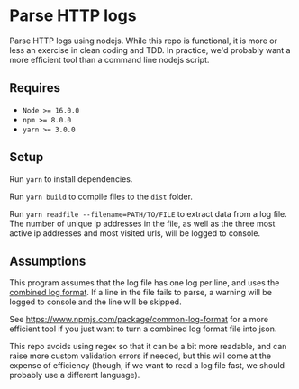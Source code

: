 # Parse HTTP logs

Parse HTTP logs using nodejs. While this repo is functional, it is more or less an exercise in clean coding and TDD. In practice, we'd probably want a more efficient tool than a command line nodejs script.

## Requires

 - `Node >= 16.0.0`
 - `npm >= 8.0.0`
 - `yarn >= 3.0.0`

## Setup

Run `yarn` to install dependencies.

Run `yarn build` to compile files to the `dist` folder.

Run `yarn readfile --filename=PATH/TO/FILE` to extract data from a log file. The number of unique ip addresses in the file, as well as the three most active ip addresses and most visited urls, will be logged to console.

## Assumptions

This program assumes that the log file has one log per line, and uses the [combined log format](https://httpd.apache.org/docs/2.4/logs.html). If a line in the file fails to parse, a warning will be logged to console and the line will be skipped.

See https://www.npmjs.com/package/common-log-format for a more efficient tool if you just want to turn a combined log format file into json.

This repo avoids using regex so that it can be a bit more readable, and can raise more custom validation errors if needed, but this will come at the expense of efficiency (though, if we want to read a log file fast, we should probably use a different language).
